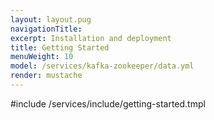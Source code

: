 ```yaml
---
layout: layout.pug
navigationTitle:
excerpt: Installation and deployment 
title: Getting Started
menuWeight: 10
model: /services/kafka-zookeeper/data.yml
render: mustache
---
```


#include /services/include/getting-started.tmpl
